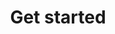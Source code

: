 ---
title_tag: Get Started with Pulumi
meta_desc: Step-by-step guides for creating, deploying, and managing infrastructure with Pulumi on the cloud using your favorite language.
title: Get started
h1: Get started with Pulumi
no_on_this_page: true
no_overview: true
redirect_to: /docs/get-started/
meta_image: /images/docs/meta-images/docs-meta.png
menu:
    iac:
        name: Get Started
        identifier: iac-get-started
        parent: iac-home
        weight: 10
    getstarted:
        name: Overview
        weight: 2
---